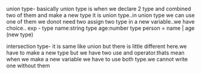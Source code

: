 union type- basically union type is when we declare 2 type and combined two of them and make a new type it is union type..in union type we can use one of them we donot need two assign two type in a new variable..we have choice..
exp -
type name:string
type age:number
type person = name | age (new type)

intersection type- it is same like union but there is little different here.we have to make a new type but we have two use and operator.thats mean when we make a new variable we have to use both type.we cannot write one without them
